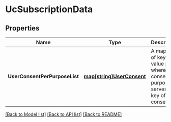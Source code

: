 # UcSubscriptionData

## Properties
Name | Type | Description | Notes
------------ | ------------- | ------------- | -------------
**UserConsentPerPurposeList** | [**map[string]UserConsent**](UserConsent.md) | A map(list of key-value pairs) where user consent purpose serves as key of user consent | [optional] [default to null]

[[Back to Model list]](../README.md#documentation-for-models) [[Back to API list]](../README.md#documentation-for-api-endpoints) [[Back to README]](../README.md)


